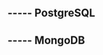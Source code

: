 ## ----- PostgreSQL
<!-- docker run \
    --name postgres \
    -e POSTGRES_USER=robson \
    -e POSTGRES_PASSWORD=root \
    -e POSTGRES_DB=heroes \
    -p 5432:5432 \
    -d \
    postgres

docker ps
docker exec -it postgres /bin/bash

docker run \
    --name adminer \
    -p 8080:8080 \
    --link postgres:postgres \
    -d \
    adminer -->

## ----- MongoDB

<!-- docker run \
    --name mongodb \
    -p 27017:27017 \
    -e MONGO_INITDB_ROOT_USERNAME=admin \
    -e MONGO_INITDB_ROOT_PASSWORD=root \
    -d \
    mongo

docker run \
    --name mongoclient \
    -p 3000:3000 \
    --link mongodb:mongodb \
    -d \
    mongoclient/mongoclient

docker exec -it mongodb \
    mongo --host localhost u admin -p root \ --authenticationDatabase admin \ 
    --eval "db.getSiblingDB('herois').createUser({user:"robson", pwd: "root", roles: [{role: "readWrite", db: "herois"}]})-->
